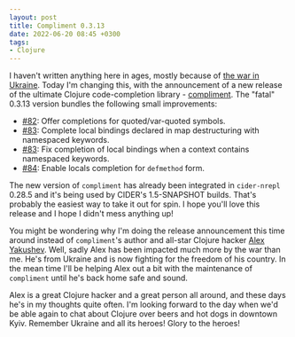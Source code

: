 ```yaml
---
layout: post
title: Compliment 0.3.13
date: 2022-06-20 08:45 +0300
tags:
- Clojure
---
```


I haven't written anything here in ages, mostly because of [the war in Ukraine](https://batsov.com/articles/2022/03/11/the-war-in-ukraine/). Today I'm changing this, with the announcement of a new release of the ultimate Clojure code-completion library - [compliment](https://github.com/alexander-yakushev/compliment). The "fatal" 0.3.13 version bundles the following small improvements:

- [#82](https://github.com/alexander-yakushev/compliment/pull/82): Offer completions for quoted/var-quoted symbols.
- [#83](https://github.com/alexander-yakushev/compliment/pull/83): Complete local bindings declared in map destructuring with namespaced keywords.
- [#83](https://github.com/alexander-yakushev/compliment/pull/83): Fix completion of local bindings when a context contains namespaced keywords.
- [#84](https://github.com/alexander-yakushev/compliment/pull/84): Enable locals completion for `defmethod` form.

The new version of `compliment` has already been integrated in `cider-nrepl` 0.28.5 and it's being used by CIDER's 1.5-SNAPSHOT builds. That's probably the easiest way to
take it out for spin. I hope you'll love this release and I hope I didn't mess anything up!

You might be wondering why I'm doing the release announcement this time around instead of `compliment`'s author and all-star Clojure hacker [Alex Yakushev](https://github.com/alexander-yakushev). Well, sadly Alex has been impacted much more by the war than me. He's from Ukraine and is now fighting for the freedom of his country. In the mean time I'll be helping Alex out a bit with the maintenance of `compliment` until he's back home safe and sound.

Alex is a great Clojure hacker and a great person all around, and these days he's in my thoughts quite often. I'm looking forward to the day when we'd be able again to chat about Clojure over beers and hot dogs in downtown Kyiv. Remember Ukraine and all its heroes! Glory to the heroes!
